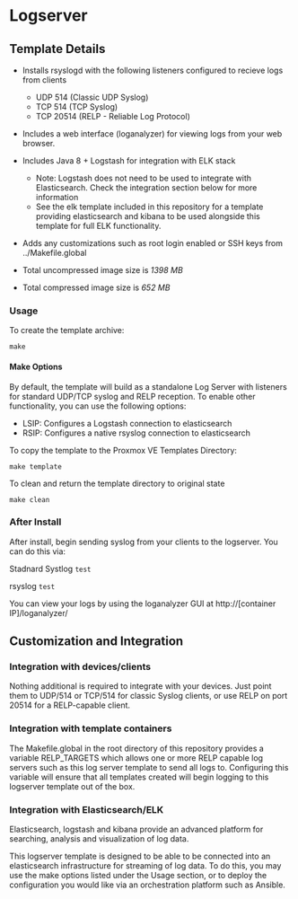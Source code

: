 # Logserver

## Template Details

- Installs rsyslogd with the following listeners configured to recieve logs from clients
   - UDP 514 (Classic UDP Syslog)
   - TCP 514 (TCP Syslog)
   - TCP 20514 (RELP - Reliable Log Protocol)

- Includes a web interface (loganalyzer) for viewing logs from your web browser.

- Includes Java 8 + Logstash for integration with ELK stack
   - Note: Logstash does not need to be used to integrate with Elasticsearch. Check the integration section below for more information
   - See the elk template included in this repository for a template providing elasticsearch and kibana to be used alongside this template for full ELK functionality.

- Adds any customizations such as root login enabled or SSH keys from ../Makefile.global
- Total uncompressed image size is *1398 MB*
- Total compressed image size is *652 MB*

### Usage

To create the template archive:

```make```

#### Make Options

By default, the template will build as a standalone Log Server with listeners for standard UDP/TCP syslog and RELP reception. To enable other functionality, you can use the following options:

- LSIP: Configures a Logstash connection to elasticsearch
- RSIP: Configures a native rsyslog connection to elasticsearch

To copy the template to the Proxmox VE Templates Directory:

```make template```

To clean and return the template directory to original state

```make clean```

### After Install

After install, begin sending syslog from your clients to the logserver. You can do this via:

Stadnard Systlog
```test```

rsyslog
```test```

You can view your logs by using the loganalyzer GUI at http://[container IP]/loganalyzer/

## Customization and Integration

### Integration with devices/clients

Nothing additional is required to integrate with your devices. Just point them to UDP/514 or TCP/514 for classic Syslog clients, or use RELP on port 20514 for a RELP-capable client.

### Integration with template containers

The Makefile.global in the root directory of this repository provides a variable RELP_TARGETS which allows one or more RELP capable log servers such as this log server template to send all logs to. Configuring this variable will ensure that all templates created will begin logging to this logserver template out of the box.

### Integration with Elasticsearch/ELK

Elasticsearch, logstash and kibana provide an advanced platform for searching, analysis and visualization of log data.

This logserver template is designed to be able to be connected into an elasticsearch infrastructure for streaming of log data. To do this, you may use the make options listed under the Usage section, or to deploy the configuration you would like via an orchestration platform such as Ansible.
